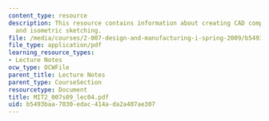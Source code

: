 ```yaml
---
content_type: resource
description: This resource contains information about creating CAD components 1, terminology
  and isometric sketching.
file: /media/courses/2-007-design-and-manufacturing-i-spring-2009/b5493baa7030edac414ada2a407ae307_MIT2_007s09_lec04.pdf
file_type: application/pdf
learning_resource_types:
- Lecture Notes
ocw_type: OCWFile
parent_title: Lecture Notes
parent_type: CourseSection
resourcetype: Document
title: MIT2_007s09_lec04.pdf
uid: b5493baa-7030-edac-414a-da2a407ae307
---
```

